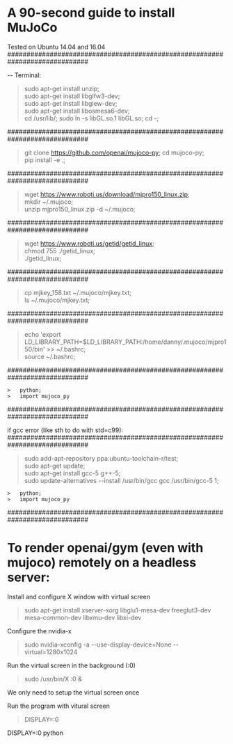 
A 90-second guide to install MuJoCo
====================================================================================================================================
Tested on Ubuntu 14.04 and 16.04
#############################################################################

--  Terminal: 


>	sudo apt-get install unzip;    
>	sudo apt-get install libglfw3-dev;     
>	sudo apt-get install libglew-dev;     
>	sudo apt-get install libosmesa6-dev;   
>	cd /usr/lib/; sudo ln -s libGL.so.1 libGL.so; cd -;  

#############################################################################

  >	git clone https://github.com/openai/mujoco-py; 
  >	cd mujoco-py;  
  >	pip install -e .; 
  
#############################################################################

  >	wget https://www.roboti.us/download/mjpro150_linux.zip;   
  >	mkdir ~/.mujoco;   
  >	unzip mjpro150_linux.zip -d ~/.mujoco;   

#############################################################################

  >	wget https://www.roboti.us/getid/getid_linux;   
  >	chmod 755 ./getid_linux;   
  >	./getid_linux;   
  
#############################################################################

  >	cp mjkey_158.txt  ~/.mujoco/mjkey.txt;   
  >	ls ~/.mujoco/mjkey.txt;   
  
#############################################################################

  >	echo 'export LD_LIBRARY_PATH=$LD_LIBRARY_PATH:/home/danny/.mujoco/mjpro150/bin' >> ~/.bashrc;   
  >	source ~/.bashrc;   
  
#############################################################################

 	>	python; 
	>	import mujoco_py    
	
#############################################################################


if gcc error (like sth to do with std=c99):   
#############################################################################

  >	sudo add-apt-repository ppa:ubuntu-toolchain-r/test;   
  >	sudo apt-get update;   
  >	sudo apt-get install gcc-5 g++-5;   
  >	sudo update-alternatives --install /usr/bin/gcc gcc /usr/bin/gcc-5 1;   
  
  
 	>	python; 
	>	import mujoco_py    


#############################################################################
# To render openai/gym (even with mujoco) remotely on a headless server:
Install and configure X window with virtual screen

  >	sudo apt-get install xserver-xorg libglu1-mesa-dev freeglut3-dev mesa-common-dev libxmu-dev libxi-dev
  
Configure the nvidia-x

  >	sudo nvidia-xconfig -a --use-display-device=None --virtual=1280x1024
  
Run the virtual screen in the background (:0)

  >	sudo /usr/bin/X :0 &
  
We only need to setup the virtual screen once

Run the program with vitural screen

  >	DISPLAY=:0 <program>

DISPLAY=:0 python

